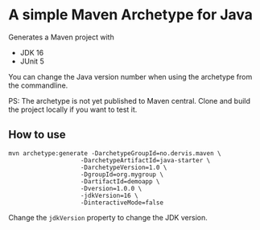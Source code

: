 # A simple Maven Archetype for Java

Generates a Maven project with

- JDK 16
- JUnit 5

You can change the Java version number when using the archetype from the commandline.

PS: The archetype is not yet published to Maven central. Clone and build the project locally if you want to test it.

## How to use

```
mvn archetype:generate -DarchetypeGroupId=no.dervis.maven \
                    -DarchetypeArtifactId=java-starter \
                    -DarchetypeVersion=1.0 \
                    -DgroupId=org.mygroup \
                    -DartifactId=demoapp \
                    -Dversion=1.0.0 \
                    -jdkVersion=16 \
                    -DinteractiveMode=false
```

Change the `jdkVersion` property to change the JDK version.
